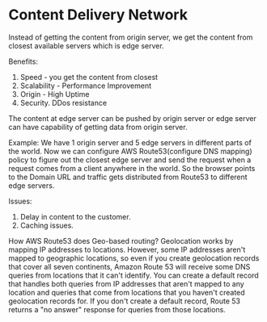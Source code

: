 # Content Delivery Network

Instead of getting the content from origin server, we get the content from closest available servers which is edge server.

Benefits:
1. Speed - you get the content from closest
2. Scalability - Performance Improvement
3. Origin - High Uptime
4. Security. DDos resistance

The content at edge server can be pushed by origin server or edge server can have capability of getting data from origin server.

Example:
We have 1 origin server and 5 edge servers in different parts of the world.
Now we can configure AWS Route53(configure DNS mapping) policy to figure out the closest edge server and send the request 
when a request comes from a client anywhere in the world.
So the browser points to the Domain URL and traffic gets distributed from Route53 to different edge servers.

Issues:
1. Delay in content to the customer.
2. Caching issues.

How AWS Route53 does Geo-based routing?
Geolocation works by mapping IP addresses to locations. However, some IP addresses aren't mapped to geographic locations, 
so even if you create geolocation records that cover all seven continents, Amazon Route 53 will receive some DNS queries from locations that it can't identify. 
You can create a default record that handles both queries from IP addresses that aren't mapped to any location and queries that come from locations 
that you haven't created geolocation records for. 
If you don't create a default record, Route 53 returns a "no answer" response for queries from those locations.



